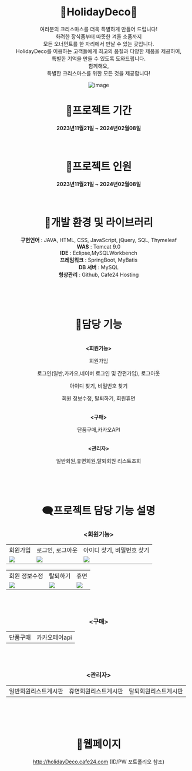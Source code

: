 <div align="center">

# 🎄HolidayDeco🎄
여러분의 크리스마스를 더욱 특별하게 만들어 드립니다!
<br>
화려한 장식품부터 따뜻한 겨울 소품까지 
<br>
모든 오너먼트를 한 자리에서 만날 수 있는 곳입니다. 
<br>
HolidayDeco를 이용하는 고객들에게 
최고의 품질과 다양한 제품을 제공하여, 
<br>
특별한 기억을 만들 수 있도록 도와드립니다. 
<br>
함께해요,
<br>특별한 크리스마스를 위한 모든 것을 
제공합니다!

![image](https://github.com/bbooom2/HolidayDeco/assets/118744207/de460bf3-74c2-4512-949e-2afe448b35e9)
<br>
# 📅프로젝트 기간 
<strong>
  2023년11월21일 ~ 2024년02월08일
</strong>

<br>
<br>
<br>

# 📅프로젝트 인원
<strong>
  2023년11월21일 ~ 2024년02월08일
</strong>

<br>
<br>
<br>


# 📂개발 환경 및 라이브러리 
<strong>구현언어</strong> : JAVA, HTML, CSS, JavaScript, jQuery, SQL, Thymeleaf
<br>
<strong>WAS</strong> : Tomcat 9.0
<br>
<strong>IDE</strong> : Eclipse,MySQLWorkbench
<br>
<strong>프레임워크</strong> : SpringBoot, MyBatis
<br>
<strong>DB 서버</strong> : MySQL
<br>
<strong>형상관리</strong> : Github, Cafe24 Hosting


<br>
<br>
<br>

# 🎀담당 기능 
<br>
<strong><회원기능></strong>

회원가입

로그인(일반,카카오,네이버 로그인 및 간편가입), 로그아웃

아이디 찾기, 비밀번호 찾기

회원 정보수정, 탈퇴하기, 회원휴면

<br>
<strong><구매></strong>

단품구매,카카오API

<br>
<strong><관리자></strong>

일반회원,휴면회원,탈퇴회원 리스트조회


<br>
<br>
<br>


# 🗨️프로젝트 담당 기능 설명  
### <회원기능> 
<table>
  <tr>
    <td>회원가입</td>
    <td>로그인, 로그아웃</td>
    <td>아이디 찾기, 비밀번호 찾기</td>
  </tr>
  <tr>
    <td><img src="https://github.com/geumji-jo/HolidayDeco/assets/121929431/32b24e0b-a58d-4c22-a2e8-806eb51eae2b"/></td>
    <td><img src="https://github.com/geumji-jo/HolidayDeco/assets/121929431/999d3c1b-e824-41d2-819c-1dfdeff823be"/></td>
    <td><img src="https://github.com/geumji-jo/HolidayDeco/assets/121929431/1168a43f-2a03-4ed3-825a-679e2c6f2903"/></td>

  </tr>
</table>
<table>
  <tr>
    <td>회원 정보수정</td>
    <td>탈퇴하기</td>
    <td>휴면</td>
  </tr>
  <tr>
    <td><img src="https://github.com/geumji-jo/HolidayDeco/assets/121929431/b97575e3-8d54-45c6-a905-7ac6064ef1a1"/></td>
    <td><img src="https://github.com/geumji-jo/HolidayDeco/assets/121929431/b97575e3-8d54-45c6-a905-7ac6064ef1a1"/></td>
    <td><img src="https://github.com/geumji-jo/HolidayDeco/assets/121929431/b97575e3-8d54-45c6-a905-7ac6064ef1a1"/></td>
  </tr>
</table>
<br>
<br>

### <구매> 
<table>
  <tr>
    <td>단품구매</td>
    <td>카카오페이api</td>

  </tr>
</table>
<br>
<br>

### <관리자> 
  
<table>
  <tr>
    <td>일반회원리스트게시판</td>
    <td>휴면회원리스트게시판</td>
    <td>탈퇴회원리스트게시판</td>
  </tr>
</table>

<br>
<br>
<br>

# 🔗웹페이지 
http://holidayDeco.cafe24.com (ID/PW 포트폴리오 참조) 

</div>







  
